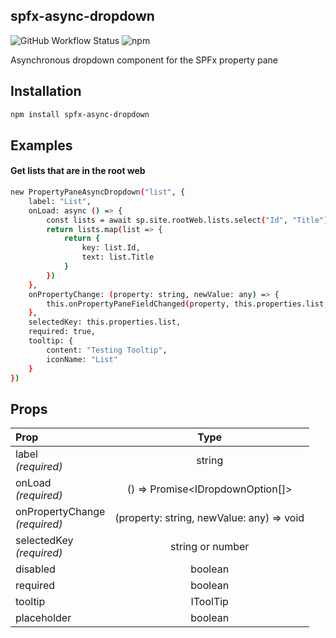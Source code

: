 ## spfx-async-dropdown

<span><img alt="GitHub Workflow Status" src="https://img.shields.io/github/workflow/status/clarktozer/spfx-async-dropdown/Build"></span>
<span><img alt="npm" src="https://img.shields.io/npm/v/spfx-async-dropdown"></span>

Asynchronous dropdown component for the SPFx property pane

## Installation

```bash
npm install spfx-async-dropdown
```

## Examples

#### Get lists that are in the root web

```bash
new PropertyPaneAsyncDropdown("list", {
    label: "List",
    onLoad: async () => {
        const lists = await sp.site.rootWeb.lists.select("Id", "Title").get();
        return lists.map(list => {
            return {
                key: list.Id,
                text: list.Title
            }
        })
    },
    onPropertyChange: (property: string, newValue: any) => {
        this.onPropertyPaneFieldChanged(property, this.properties.list, newValue);
    },
    selectedKey: this.properties.list,
    required: true,
    tooltip: {
        content: "Testing Tooltip",
        iconName: "List"
    }
})
```

## Props

| Prop                              |                   Type                    |
| :-------------------------------- | :---------------------------------------: |
| label<br/>_(required)_            |                  string                   |
| onLoad<br/>_(required)_           |     () => Promise<IDropdownOption[]>      |
| onPropertyChange<br/>_(required)_ | (property: string, newValue: any) => void |
| selectedKey<br/>_(required)_      |             string or number              |
| disabled                          |                  boolean                  |
| required                          |                  boolean                  |
| tooltip                           |                 IToolTip                  |
| placeholder                       |                  boolean                  |
